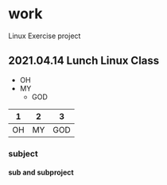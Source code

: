 # work
Linux Exercise project
## 2021.04.14 Lunch Linux Class 

+ OH
 + MY
   + GOD
   
|1|2|3|
|---|---|---|
|OH|MY|GOD|
### subject
#### sub and subproject
